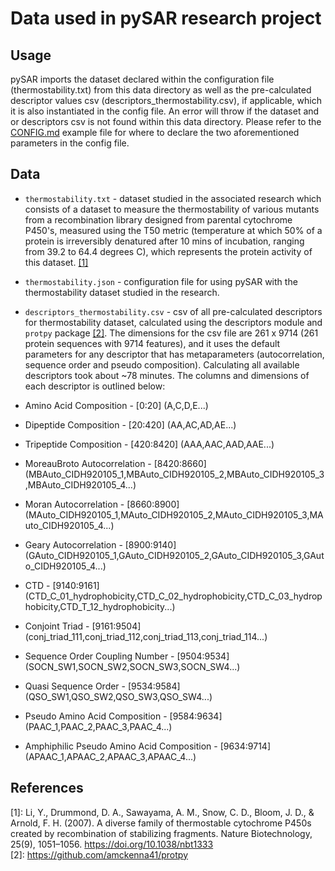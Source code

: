 # Data used in pySAR research project 

Usage
-----
pySAR imports the dataset declared within the configuration file (thermostability.txt) from this data directory as well as the pre-calculated descriptor values csv (descriptors_thermostability.csv), if applicable, which it is also instantiated in the config file. An error will throw if the dataset and or descriptors csv is not found within this data directory. Please refer to the [CONFIG.md][config] example file for where to declare the two aforementioned parameters in the config file.

Data
----
* `thermostability.txt` - dataset studied in the associated research which consists of a dataset to measure the thermostability of various mutants from a recombination library designed from parental cytochrome P450's, measured using the T50 metric (temperature at which 50% of a protein is irreversibly denatured after 10 mins of incubation, ranging from 39.2 to 64.4 degrees C), which represents the protein activity of this dataset. [[1]](#references)
* `thermostability.json` - configuration file for using pySAR with the thermostability dataset studied in the research.
* `descriptors_thermostability.csv` - csv of all pre-calculated descriptors for thermostability dataset, calculated using the descriptors module and `protpy` package [[2]](#references). The dimensions for the csv file are 261 x 9714 (261 protein sequences with 9714 features), and it uses the default parameters for any descriptor that has metaparameters (autocorrelation, sequence order and pseudo composition). Calculating all available descriptors took about ~78 minutes. The columns and dimensions of each descriptor is outlined below:

* Amino Acid Composition - [0:20] (A,C,D,E...)
* Dipeptide Composition - [20:420] (AA,AC,AD,AE...)
* Tripeptide Composition - [420:8420] (AAA,AAC,AAD,AAE...)
* MoreauBroto Autocorrelation - [8420:8660] (MBAuto_CIDH920105_1,MBAuto_CIDH920105_2,MBAuto_CIDH920105_3,MBAuto_CIDH920105_4...)
* Moran Autocorrelation - [8660:8900] (MAuto_CIDH920105_1,MAuto_CIDH920105_2,MAuto_CIDH920105_3,MAuto_CIDH920105_4...)
* Geary Autocorrelation - [8900:9140] (GAuto_CIDH920105_1,GAuto_CIDH920105_2,GAuto_CIDH920105_3,GAuto_CIDH920105_4...)
* CTD - [9140:9161] (CTD_C_01_hydrophobicity,CTD_C_02_hydrophobicity,CTD_C_03_hydrophobicity,CTD_T_12_hydrophobicity...)
* Conjoint Triad - [9161:9504] (conj_triad_111,conj_triad_112,conj_triad_113,conj_triad_114...)
* Sequence Order Coupling Number - [9504:9534] (SOCN_SW1,SOCN_SW2,SOCN_SW3,SOCN_SW4...)
* Quasi Sequence Order - [9534:9584] (QSO_SW1,QSO_SW2,QSO_SW3,QSO_SW4...)
* Pseudo Amino Acid Composition - [9584:9634] (PAAC_1,PAAC_2,PAAC_3,PAAC_4...)
* Amphiphilic Pseudo Amino Acid Composition - [9634:9714] (APAAC_1,APAAC_2,APAAC_3,APAAC_4...)

References
----------
\[1\]: Li, Y., Drummond, D. A., Sawayama, A. M., Snow, C. D., Bloom, J. D., & Arnold, F. H. (2007). A diverse family of thermostable cytochrome P450s created by recombination of stabilizing fragments. Nature Biotechnology, 25(9), 1051–1056. https://doi.org/10.1038/nbt1333 <br>
\[2\]: https://github.com/amckenna41/protpy

[config]: https://github.com/amckenna41/pySAR/blob/master/CONFIG.md